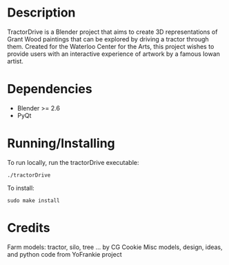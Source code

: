 # Description
TractorDrive is a Blender project that aims to 
create 3D representations of Grant Wood paintings that can
be explored by driving a tractor through them.  Created for
the Waterloo Center for the Arts, this project wishes to provide
users with an interactive experience of artwork by a famous Iowan
artist.  

# Dependencies
* Blender >= 2.6
* PyQt

# Running/Installing
To run locally, run the tractorDrive executable:

    ./tractorDrive

To install:

    sudo make install

# Credits
Farm models: tractor, silo, tree ... by CG Cookie
Misc models, design, ideas, and python code from YoFrankie project

